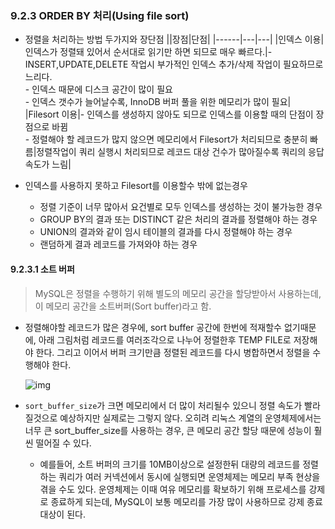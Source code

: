### 9.2.3 ORDER BY 처리(Using file sort)

- 정렬을 처리하는 방법 두가지와 장단점
||장점|단점|
|------|---|---|
|인덱스 이용|인덱스가 정렬돼 있어서 순서대로 읽기만 하면 되므로 매우 빠르다.|- INSERT,UPDATE,DELETE 작업시 부가적인 인덱스 추가/삭제 작업이 필요하므로 느리다.<br />- 인덱스 때문에 디스크 공간이 많이 필요<br />- 인덱스 갯수가 늘어날수록, InnoDB 버퍼 풀을 위한 메모리가 많이 필요|
|Filesort 이용|- 인덱스를 생성하지 않아도 되므로 인덱스를 이용할 때의 단점이 장점으로 바뀜<br />- 정렬해야 할 레코드가 많지 않으면 메모리에서 Filesort가 처리되므로 충분히 빠름|정렬작업이 쿼리 실행시 처리되므로 레코드 대상 건수가 많아질수록 쿼리의 응답 속도가 느림|

- 인덱스를 사용하지 못하고 Filesort를 이용할수 밖에 없는경우
  - 정렬 기준이 너무 많아서 요건별로 모두 인덱스를 생성하는 것이 불가능한 경우
  - GROUP BY의 결과 또는 DISTINCT 같은 처리의 결과를 정렬해야 하는 경우
  - UNION의 결과와 같이 임시 테이블의 결과를 다시 정렬해야 하는 경우
  - 랜덤하게 결과 레코드를 가져와야 하는 경우



#### 9.2.3.1 소트 버퍼

> MySQL은 정렬을 수행하기 위해 별도의 메모리 공간을 할당받아서 사용하는데, 이 메모리 공간을 소트버퍼(Sort buffer)라고 함.





- 정렬해야할 레코드가 많은 경우에, sort buffer 공간에 한번에 적재할수 없기때문에, 아래 그림처럼 레코드를 여러조각으로 나누어 정렬한후 TEMP FILE로 저장해야 한다. 그리고 이어서 버퍼 크기만큼 정렬된 레코드를 다시 병합하면서 정렬을 수행해야 한다.

  ![img](https://mblogthumb-phinf.pstatic.net/MjAxOTA5MjBfMTA4/MDAxNTY4OTI4ODc1ODYy.2XzPWHfti_pOn-5odjFKdtnwwC2VJM3qUtgEmagpryYg.t5kNgX9TGp8yJpAq960Ksp7nEl8EJWsdtoniVLICaSog.PNG.jevida/091919_2134_MySQLMariaD2.png?type=w800)

- `sort_buffer_size`가 크면 메모리에서 더 많이 처리될수 있으니 정렬 속도가 빨라질것으로 예상하지만 실제로는 그렇지 않다. 오히려 리눅스 계열의 운영체제에서는 너무 큰 sort_buffer_size를 사용하는 경우, 큰 메모리 공간 할당 때문에 성능이 훨씬 떨어질 수 있다.

  - 예를들어, 소트 버퍼의 크기를 10MB이상으로 설정한뒤 대량의 레코드를 정렬하는 쿼리가 여러 커넥션에서 동시에 실행되면 운영체제는 메모리 부족 현상을 겪을 수도 있다. 운영체제는 이때 여유 메모리를 확보하기 위해 프로세스를 강제로 종료하게 되는데, MySQL이 보통 메모리를 가장 많이 사용하므로 강제 종료대상이 된다.